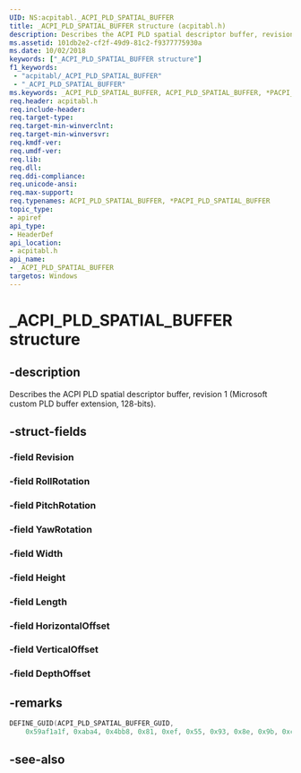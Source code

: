 ```yaml
---
UID: NS:acpitabl._ACPI_PLD_SPATIAL_BUFFER
title: _ACPI_PLD_SPATIAL_BUFFER structure (acpitabl.h)
description: Describes the ACPI PLD spatial descriptor buffer, revision 1 (Microsoft custom PLD buffer extension, 128-bits).
ms.assetid: 101db2e2-cf2f-49d9-81c2-f9377775930a
ms.date: 10/02/2018
keywords: ["_ACPI_PLD_SPATIAL_BUFFER structure"]
f1_keywords:
 - "acpitabl/_ACPI_PLD_SPATIAL_BUFFER"
 - "_ACPI_PLD_SPATIAL_BUFFER"
ms.keywords: _ACPI_PLD_SPATIAL_BUFFER, ACPI_PLD_SPATIAL_BUFFER, *PACPI_PLD_SPATIAL_BUFFER, 
req.header: acpitabl.h
req.include-header:
req.target-type:
req.target-min-winverclnt:
req.target-min-winversvr:
req.kmdf-ver:
req.umdf-ver:
req.lib:
req.dll:
req.ddi-compliance:
req.unicode-ansi:
req.max-support:
req.typenames: ACPI_PLD_SPATIAL_BUFFER, *PACPI_PLD_SPATIAL_BUFFER
topic_type: 
- apiref
api_type: 
- HeaderDef
api_location: 
- acpitabl.h
api_name: 
- _ACPI_PLD_SPATIAL_BUFFER
targetos: Windows
---
```


# _ACPI_PLD_SPATIAL_BUFFER structure

## -description

Describes the ACPI PLD spatial descriptor buffer, revision 1 (Microsoft custom PLD buffer extension, 128-bits).

## -struct-fields

### -field Revision
 
### -field RollRotation
 
### -field PitchRotation
 
### -field YawRotation
 
### -field Width
 
### -field Height
 
### -field Length
 
### -field HorizontalOffset
 
### -field VerticalOffset
 
### -field DepthOffset
 

## -remarks

```C++
DEFINE_GUID(ACPI_PLD_SPATIAL_BUFFER_GUID,
    0x59af1a1f, 0xaba4, 0x4bb8, 0x81, 0xef, 0x55, 0x93, 0x8e, 0x9b, 0xc5, 0x3a);
```

## -see-also
